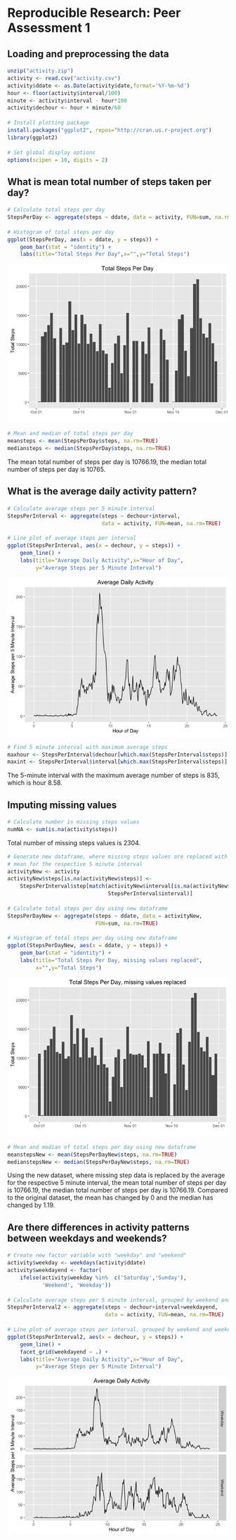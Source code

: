 # Reproducible Research: Peer Assessment 1

## Loading and preprocessing the data


```r
unzip("activity.zip")
activity <- read.csv("activity.csv")
activity$ddate <- as.Date(activity$date,format='%Y-%m-%d')
hour <- floor(activity$interval/100)
minute <- activity$interval - hour*100
activity$dechour <- hour + minute/60

# Install plotting package
install.packages("ggplot2", repos="http://cran.us.r-project.org")
library(ggplot2)

# Set global display options
options(scipen = 10, digits = 2)
```

## What is mean total number of steps taken per day?


```r
# Calculate total steps per day
StepsPerDay <- aggregate(steps ~ ddate, data = activity, FUN=sum, na.rm=TRUE)

# Histogram of total steps per day
ggplot(StepsPerDay, aes(x = ddate, y = steps)) + 
    geom_bar(stat = "identity") +
    labs(title="Total Steps Per Day",x="",y="Total Steps")
```

![](PA1_template_files/figure-html/unnamed-chunk-2-1.png)

```r
# Mean and median of total steps per day
meansteps <- mean(StepsPerDay$steps, na.rm=TRUE)
mediansteps <- median(StepsPerDay$steps, na.rm=TRUE)
```
The mean total number of steps per day is 10766.19, 
the median total number of steps per day is 10765.

## What is the average daily activity pattern?


```r
# Calculate average steps per 5 minute interval
StepsPerInterval <- aggregate(steps ~ dechour+interval, 
                              data = activity, FUN=mean, na.rm=TRUE)

# Line plot of average steps per interval
ggplot(StepsPerInterval, aes(x = dechour, y = steps)) +
    geom_line() +
    labs(title="Average Daily Activity",x="Hour of Day",
         y="Average Steps per 5 Minute Interval")
```

![](PA1_template_files/figure-html/unnamed-chunk-3-1.png)

```r
# Find 5 minute interval with maximum average steps
maxhour <- StepsPerInterval$dechour[which.max(StepsPerInterval$steps)]
maxint <- StepsPerInterval$interval[which.max(StepsPerInterval$steps)]
```
The 5-minute interval with the maximum average number of steps is 835, 
which is hour 8.58.

## Imputing missing values


```r
# Calculate number is missing steps values
numNA <- sum(is.na(activity$steps))
```
Total number of missing steps values is 2304.


```r
# Generate new dataframe, where missing steps values are replaced with the 
# mean for the respective 5 minute interval
activityNew <- activity
activityNew$steps[is.na(activityNew$steps)] <- 
    StepsPerInterval$step[match(activityNew$interval[is.na(activityNew$steps)], 
                                StepsPerInterval$interval)]

# Calculate total steps per day using new dataframe
StepsPerDayNew <- aggregate(steps ~ ddate, data = activityNew, 
                            FUN=sum, na.rm=TRUE)

# Histogram of total steps per day using new dataframe
ggplot(StepsPerDayNew, aes(x = ddate, y = steps)) + 
    geom_bar(stat = "identity") +
    labs(title="Total Steps Per Day, missing values replaced",
         x="",y="Total Steps")
```

![](PA1_template_files/figure-html/unnamed-chunk-5-1.png)

```r
# Mean and median of total steps per day using new dataframe
meanstepsNew <- mean(StepsPerDayNew$steps, na.rm=TRUE)
medianstepsNew <- median(StepsPerDayNew$steps, na.rm=TRUE)
```
Using the new dataset, where missing step data is replaced by the average for 
the respective 5 minute interval, the mean total number of steps per day is 
10766.19, the median total number of steps per day is 
10766.19.  Compared to the original dataset, the mean has changed 
by 0 and the median has changed by 
1.19.

## Are there differences in activity patterns between weekdays and weekends?


```r
# Create new factor variable with "weekday" and "weekend"
activity$weekday <- weekdays(activity$ddate)
activity$weekdayend <- factor( 
    ifelse(activity$weekday %in%  c('Saturday','Sunday'), 
           'Weekend', 'Weekday'))

# Calculate average steps per 5 minute interval, grouped by weekend and weekday
StepsPerInterval2 <- aggregate(steps ~ dechour+interval+weekdayend, 
                               data = activity, FUN=mean, na.rm=TRUE)

# Line plot of average steps per interval, grouped by weekend and weekday
ggplot(StepsPerInterval2, aes(x = dechour, y = steps)) +
    geom_line() +
    facet_grid(weekdayend ~ .) +
    labs(title="Average Daily Activity",x="Hour of Day",
         y="Average Steps per 5 Minute Interval")
```

![](PA1_template_files/figure-html/unnamed-chunk-6-1.png)

